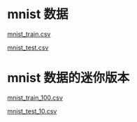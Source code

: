 # mnist 数据
[mnist_train.csv](https://www.pjreddie.com/media/files/mnist_train.csv)

[mnist_test.csv](https://www.pjreddie.com/media/files/mnist_test.csv)

# mnist 数据的迷你版本
[mnist_train_100.csv](https://raw.githubusercontent.com/makeyourownneuralnetwork/makeyourownneuralnetwork/master/mnist_dataset/mnist_train_100.csv)

[mnist_test_10.csv](https://raw.githubusercontent.com/makeyourownneuralnetwork/makeyourownneuralnetwork/master/mnist_dataset/mnist_test_10.csv)